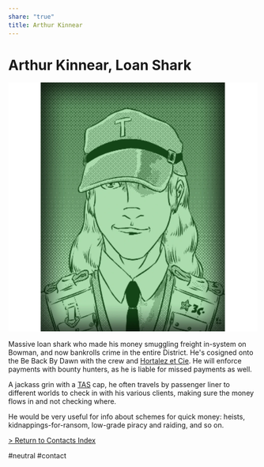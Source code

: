 ```yaml
---
share: "true"
title: Arthur Kinnear
---
```

# Arthur Kinnear, Loan Shark  
![500x500](../Attachments/ArthurKinnear.png)  
  
Massive loan shark who made his money smuggling freight in-system on Bowman, and now bankrolls crime in the entire District. He's cosigned onto the Be Back By Dawn with the crew and [Hortalez et Cie](HortalezEtCie.md). He will enforce payments with bounty hunters, as he is liable for missed payments as well.  
  
A jackass grin with a [TAS](TravellerAidSociety.md) cap, he often travels by passenger liner to different worlds to check in with his various clients, making sure the money flows in and not checking where.  
  
He would be very useful for info about schemes for quick money: heists, kidnappings-for-ransom, low-grade piracy and raiding, and so on.  
  
[> Return to Contacts Index](./index.md)  
  
#neutral #contact